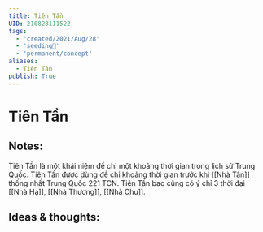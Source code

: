 ```yaml
---
title: Tiên Tần
UID: 210828111522
tags:
  - 'created/2021/Aug/28'
  - 'seeding🌱'
  - 'permanent/concept'
aliases:
  - Tiên Tần
publish: True
---
```

# Tiên Tần

## Notes:
Tiên Tần là một khái niệm để chỉ một khoảng thời gian trong lịch sử Trung Quốc. Tiên Tần được dùng để chỉ khoảng thời gian trước khi [[Nhà Tần]] thống nhất Trung Quốc 221 TCN. 
Tiên Tần bao cũng có ý chỉ 3 thời đại [[Nhà Hạ]], [[Nhà Thương]], [[Nhà Chu]].

## Ideas & thoughts:

